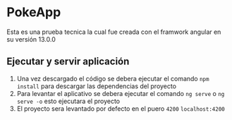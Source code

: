 # PokeApp

Esta es una prueba tecnica la cual fue creada con el framwork angular en su versión 13.0.0 

## Ejecutar y servir aplicación

1. Una vez descargado el código se debera ejecutar el comando ```npm install``` para descargar las dependencias del proyecto
2. Para levantar el aplicativo se debera ejecutar el comando ```ng serve``` o ```ng serve -o``` esto ejecutara el proyecto 
3. El proyecto sera levantado por defecto en el puero `4200` `localhost:4200`


